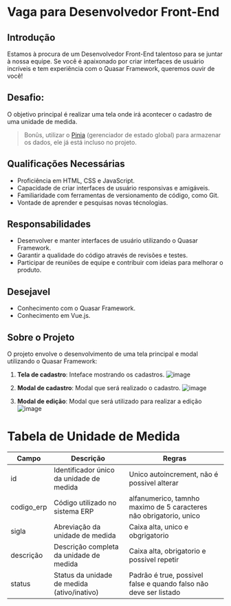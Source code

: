 # Vaga para Desenvolvedor Front-End

## Introdução
Estamos à procura de um Desenvolvedor Front-End talentoso para se juntar à nossa equipe. Se você é apaixonado por criar interfaces de usuário incríveis e tem experiência com o Quasar Framework, queremos ouvir de você!

## Desafio:
O objetivo principal é realizar uma tela onde irá acontecer o cadastro de uma unidade de medida.
> Bonûs, utilizar o [Pinia](https://pinia.vuejs.org/) (gerenciador de estado global) para armazenar os dados, ele já está incluso no projeto.

## Qualificações Necessárias
- Proficiência em HTML, CSS e JavaScript.
- Capacidade de criar interfaces de usuário responsivas e amigáveis.
- Familiaridade com ferramentas de versionamento de código, como Git.
- Vontade de aprender e pesquisas novas técnologias.

## Responsabilidades
- Desenvolver e manter interfaces de usuário utilizando o Quasar Framework.
- Garantir a qualidade do código através de revisões e testes.
- Participar de reuniões de equipe e contribuir com ideias para melhorar o produto.

## Desejavel
- Conhecimento com o Quasar Framework.
- Conhecimento em Vue.js.

## Sobre o Projeto
O projeto envolve o desenvolvimento de uma tela principal e modal utilizando o Quasar Framework:
1. **Tela de cadastro**: Inteface mostrando os cadastros.
![image](https://github.com/user-attachments/assets/27432d2f-fcdf-446b-bc9b-b90dd23e6f71)

3. **Modal de cadastro**: Modal que será realizado o cadastro.
![image](https://github.com/user-attachments/assets/94c021f0-eceb-4646-b03d-78626922ca14)

5. **Modal de edição**: Modal que será utilizado para realizar a edição
![image](https://github.com/user-attachments/assets/97c1738e-ff2c-40bd-b09a-2c0ad4c0648e)

# Tabela de Unidade de Medida
| Campo       | Descrição                                      | Regras                                                             |
|-------------|------------------------------------------------|--------------------------------------------------------------------|
| id          | Identificador único da unidade de medida       | Unico autoincrement, não é possivel alterar                        |
| codigo_erp  | Código utilizado no sistema ERP                | alfanumerico, tamnho maximo de 5 caracteres não obrigatorio, unico |
| sigla       | Abreviação da unidade de medida                | Caixa alta, unico e obgrigatorio                                   |
| descrição   | Descrição completa da unidade de medida        | Caixa alta, obrigatorio e possivel repetir                         |
| status      | Status da unidade de medida (ativo/inativo)    | Padrão é true, possivel false e quando falso não deve ser listado  |
